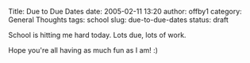 Title: Due to Due Dates
date: 2005-02-11 13:20
author: offby1
category: General Thoughts
tags: school
slug: due-to-due-dates
status: draft

School is hitting me hard today. Lots due, lots of work.

Hope you're all having as much fun as I am! :)
